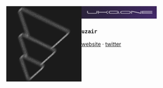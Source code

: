 <img src="./assets/banner-blob.jpeg" align="center" width="200"/>

<img src="./assets/logo.png" align="left" width="200"/>

### `uzair`


<a href="https://ukg.one">website</a> ·
<a href="https://x.com/uzairkghori">twitter</a> 
